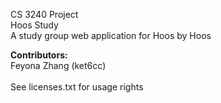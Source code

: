 CS 3240 Project \
Hoos Study \
A study group web application for Hoos by Hoos

__Contributors:__ \
Feyona Zhang (ket6cc) \
\
See licenses.txt for usage rights

